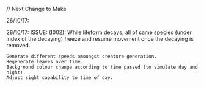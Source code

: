 // Next Change to Make

26/10/17: 
    <!-- When herbie dies, slowly decay instead of disapper. (Completed 27/10/17) -->

28/10/17:
    <!-- Create generic die function. (Completed 29/10/17) -->
    <!-- Create generic decay function. (Completed 29/10/17) -->
        ISSUE:
        <!-- (I001): Above 2 functions fail with more than one of each species (causing crash) (29/10/17) -->
        (I002): While lifeform decays, all of same species (under index of the decaying) freeze and resume movement            once the decaying is removed.

    Generate different speeds amoungst creature generation.
    Regenerate leaves over time.
    Background colour change according to time passed (to simulate day and night).
    Adjust sight capability to time of day.